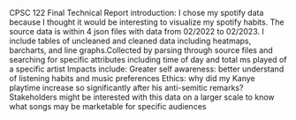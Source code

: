 CPSC 122 Final 
Technical Report
introduction:
I chose my spotify data because I thought it would be interesting to visualize my spotify habits. The source data is within 4 json files with data from 02/2022 to 02/2023. I include tables of uncleaned and cleaned data including heatmaps, barcharts, and line graphs.Collected by parsing through source files and searching for specific attributes 
including time of day and total ms played of a specific artist
Impacts include:
Greater self awareness: better understand of listening habits and music preferences
Ethics: why did my Kanye playtime increase so significantly after his anti-semitic remarks?
Stakeholders might be interested with this data on a larger scale to know what songs may be marketable for specific audiences
